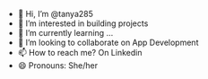 - 👋 Hi, I’m @tanya285 
- 👀 I’m interested in building projects
- 🌱 I’m currently learning ...
- 💞️ I’m looking to collaborate on App Development 
- 📫 How to reach me? On Linkedin
- 😄 Pronouns: She/her


<!---
tanya285/tanya285 is a ✨ special ✨ repository because its `README.md` (this file) appears on your GitHub profile.
You can click the Preview link to take a look at your changes.
--->
